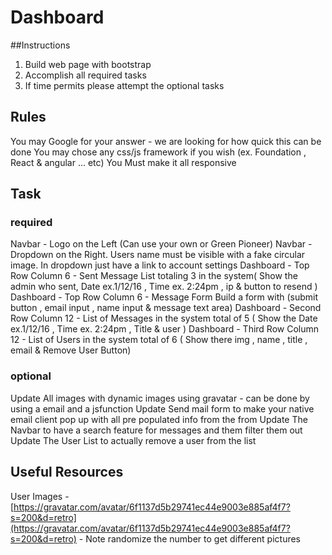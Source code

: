 # Dashboard

##Instructions

1. Build web page with bootstrap
2. Accomplish all  required tasks
3. If time permits please attempt the optional tasks

## Rules
You may Google for your answer - we are looking for how quick this can be done
You may chose any css/js framework if you wish (ex. Foundation , React & angular ... etc)
You Must make it all responsive

## Task
	
### required

Navbar - Logo on the Left (Can use your own or Green Pioneer)
Navbar - Dropdown on the Right. Users name must be visible with a fake circular image. In dropdown just have a link to account settings
Dashboard - Top Row Column 6 - Sent Message List totaling 3 in the system( Show the admin who sent,  Date ex.1/12/16 , Time ex. 2:24pm , ip & button to resend )
Dashboard - Top Row Column 6 - Message Form Build a form with (submit button , email input , name input & message text area)
Dashboard - Second Row Column 12 - List of Messages in the system total of 5 ( Show the Date ex.1/12/16 , Time ex. 2:24pm , Title & user )
Dashboard - Third Row Column 12 - List of Users in the system total of 6 ( Show there img , name , title , email & Remove User Button)

### optional

Update All images with dynamic images using gravatar - can be done by using a email and a jsfunction 
Update Send mail form to make your native email client pop up with all pre populated info from the from
Update The Navbar to have a search feature for messages and them filter them out
Update The User List to actually remove a user from the list


## Useful Resources

User Images - [https://gravatar.com/avatar/6f1137d5b29741ec44e9003e885af4f7?s=200&d=retro](https://gravatar.com/avatar/6f1137d5b29741ec44e9003e885af4f7?s=200&d=retro)  - Note randomize the number to get different pictures
